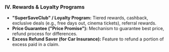 ### IV. Rewards & Loyalty Programs

*   **"SuperSaveClub" / Loyalty Program:** Tiered rewards, cashback, exclusive deals (e.g., free days out, cinema tickets), referral rewards.
*   **Price Guarantee ("Price Promise"):** Mechanism to guarantee best price, refund process for differences.
*   **Excess Refund Saver (for Car Insurance):** Feature to refund a portion of excess paid in a claim.